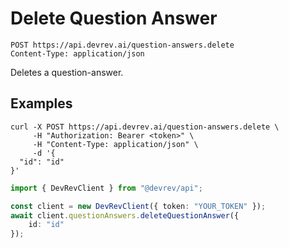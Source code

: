 # Delete Question Answer

```http
POST https://api.devrev.ai/question-answers.delete
Content-Type: application/json
```

Deletes a question-answer.



## Examples

```shell
curl -X POST https://api.devrev.ai/question-answers.delete \
     -H "Authorization: Bearer <token>" \
     -H "Content-Type: application/json" \
     -d '{
  "id": "id"
}'
```

```typescript
import { DevRevClient } from "@devrev/api";

const client = new DevRevClient({ token: "YOUR_TOKEN" });
await client.questionAnswers.deleteQuestionAnswer({
    id: "id"
});

```